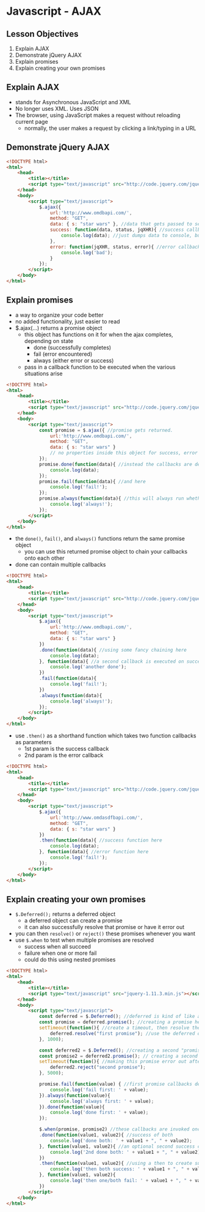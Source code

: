 # Javascript - AJAX

## Lesson Objectives
1. Explain AJAX
1. Demonstrate jQuery AJAX
1. Explain promises
1. Explain creating your own promises

## Explain AJAX
- stands for Asynchronous JavaScript and XML
- No longer uses XML.  Uses JSON
- The browser, using JavaScript makes a request without reloading current page
	- normally, the user makes a request by clicking a link/typing in a URL

## Demonstrate jQuery AJAX
```html
<!DOCTYPE html>
<html>
	<head>
		<title></title>
		<script type="text/javascript" src="http://code.jquery.com/jquery-1.11.3.min.js"></script>
	</head>
	<body>
		<script type="text/javascript">
			$.ajax({
				url:'http://www.omdbapi.com/',
				method: "GET",
				data: { s: "star wars" }, //data that gets passed to server
				success: function(data, status, jqXHR){ //success callback
					console.log(data); //just dumps data to console, but you can do more here
				},
				error: function(jqXHR, status, error){ //error callback.  Gets called on situations like trying to hit a url that doesn't exist
					console.log('bad');
				}
			});
		</script>
	</body>
</html>
```

## Explain promises

- a way to organize your code better
- no added functionality, just easier to read
- $.ajax(...) returns a promise object
	- this object has functions on it for when the ajax completes, depending on state
		- done (successfully completes)
		- fail (error encountered)
		- always (either error or success)
	- pass in a callback function to be executed when the various situations arise

```html
<!DOCTYPE html>
<html>
	<head>
		<title></title>
		<script type="text/javascript" src="http://code.jquery.com/jquery-1.11.3.min.js"></script>
	</head>
	<body>
		<script type="text/javascript">
			const promise = $.ajax({ //promise gets returned.
				url:'http://www.omdbapi.com/',
				method: "GET",
				data: { s: "star wars" }
				// no properties inside this object for success, error
			});
			promise.done(function(data){ //instead the callbacks are defined here
				console.log(data);
			});
			promise.fail(function(data){ //and here
				console.log('fail!');
			});
			promise.always(function(data){ //this will always run whether on success or failure
				console.log('always!');
			});
		</script>
	</body>
</html>
```
- the `done()`, `fail()`, and `always()` functions return the same promise object
	- you can use this returned promise object to chain your callbacks onto each other
- done can contain multiple callbacks
```html
<!DOCTYPE html>
<html>
	<head>
		<title></title>
		<script type="text/javascript" src="http://code.jquery.com/jquery-1.11.3.min.js"></script>
	</head>
	<body>
		<script type="text/javascript">
			$.ajax({
				url:'http://www.omdbapi.com/',
				method: "GET",
				data: { s: "star wars" }
			})
			.done(function(data){ //using some fancy chaining here
				console.log(data);
			}, function(data){ //a second callback is executed on success after the one above
				console.log('another done');
			})
			.fail(function(data){
				console.log('fail!');
			})
			.always(function(data){
				console.log('always!');
			});
		</script>
	</body>
</html>
```
- use `.then()` as a shorthand function which takes two function callbacks as parameters
	- 1st param is the success callback
	- 2nd param is the error callback
```html
<!DOCTYPE html>
<html>
	<head>
		<title></title>
		<script type="text/javascript" src="http://code.jquery.com/jquery-1.11.3.min.js"></script>
	</head>
	<body>
		<script type="text/javascript">
			$.ajax({
				url:'http://www.omdasdfbapi.com/',
				method: "GET",
				data: { s: "star wars" }
			})
			.then(function(data){ //success function here
				console.log(data);
			}, function(data){ //error function here
				console.log('fail!');
			});
		</script>
	</body>
</html>
```

## Explain creating your own promises
- `$.Deferred();` returns a deferred object
	- a deferred object can create a promise
	- it can also successfully resolve that promise or have it error out
- you can then `resolve()` or `reject()` these promises whenever you want
- use `$.when` to test when multiple promises are resolved
	- success when all succeed
	- failure when one or more fail
	- could do this using nested promises
```html
<!DOCTYPE html>
<html>
	<head>
		<title></title>
		<script type="text/javascript" src="jquery-1.11.3.min.js"></script>
	</head>
	<body>
		<script type="text/javascript">
			const deferred = $.Deferred(); //deferred is kind of like a factory that generates promises
			const promise = deferred.promise(); //creating a promise here
			setTimeout(function(){ //create a timeout, then resolve the promise after one second
				deferred.resolve("first promise"); //use the deferred object to have the promise succeed
			}, 1000);

			const deferred2 = $.Deferred(); //creating a second "promise factory".  Each deferred object can create/resolve only one promise
			const promise2 = deferred2.promise(); // creating a second promise
			setTimeout(function(){ //making this promise error out after 5 seconds
				deferred2.reject("second promise");
			}, 5000);

			promise.fail(function(value) { //first promise callbacks defined here
				console.log('fail first: ' + value);
			}).always(function(value){
				console.log('always first: ' + value);
			}).done(function(value){
				console.log('done first: ' + value);
			});

			$.when(promise, promise2) //these callbacks are invoked once both promise1 and promise2 return
			.done(function(value1, value2){ //success of both
				console.log('done both: ' + value1 + ", " + value2);
			}, function(value1, value2){ //an optional second success callback
				console.log('2nd done both: ' + value1 + ", " + value2);
			})
			.then(function(value1, value2){ //using a then to create success and error callbacks together
				console.log('then both success: ' + value1 + ", " + value2);
			}, function(value1, value2){
				console.log('then one/both fail: ' + value1 + ", " + value2);
			})
		</script>
	</body>
</html>
```
